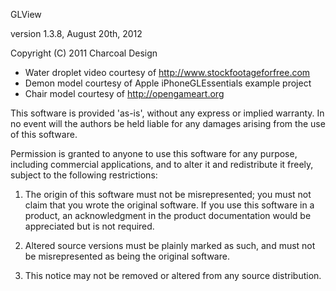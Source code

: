 GLView

version 1.3.8, August 20th, 2012

Copyright (C) 2011 Charcoal Design

* Water droplet video courtesy of http://www.stockfootageforfree.com
* Demon model courtesy of Apple iPhoneGLEssentials example project
* Chair model courtesy of http://opengameart.org

This software is provided 'as-is', without any express or implied
warranty.  In no event will the authors be held liable for any damages
arising from the use of this software.

Permission is granted to anyone to use this software for any purpose,
including commercial applications, and to alter it and redistribute it
freely, subject to the following restrictions:

1. The origin of this software must not be misrepresented; you must not
   claim that you wrote the original software. If you use this software
   in a product, an acknowledgment in the product documentation would be
   appreciated but is not required.

2. Altered source versions must be plainly marked as such, and must not be
   misrepresented as being the original software.

3. This notice may not be removed or altered from any source distribution.